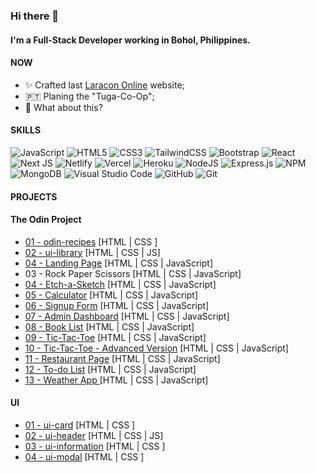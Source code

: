 <!--
**johnjoshuaramirez/johnjoshuaramirez** is a ✨ _special_ ✨ repository because its `README.md` (this file) appears on your GitHub profile.
-->
### Hi there 👋

#### I'm a Full-Stack Developer working in Bohol, Philippines.

#### NOW

- ✨ Crafted last [Laracon Online](https://laracon.net) website;
- 🇵🇹 Planing the "Tuga-Co-Op";
- 🍑 What about this?

#### SKILLS
![JavaScript](https://img.shields.io/badge/javascript-%23323330.svg?style=for-the-badge&logo=javascript&logoColor=%23F7DF1E) ![HTML5](https://img.shields.io/badge/html5-%23E34F26.svg?style=for-the-badge&logo=html5&logoColor=white) ![CSS3](https://img.shields.io/badge/css3-%231572B6.svg?style=for-the-badge&logo=css3&logoColor=white) ![TailwindCSS](https://img.shields.io/badge/tailwindcss-%2338B2AC.svg?style=for-the-badge&logo=tailwind-css&logoColor=white) 	![Bootstrap](https://img.shields.io/badge/bootstrap-%23563D7C.svg?style=for-the-badge&logo=bootstrap&logoColor=white) ![React](https://img.shields.io/badge/react-%2320232a.svg?style=for-the-badge&logo=react&logoColor=%2361DAFB) ![Next JS](https://img.shields.io/badge/Next-black?style=for-the-badge&logo=next.js&logoColor=white) ![Netlify](https://img.shields.io/badge/netlify-%23000000.svg?style=for-the-badge&logo=netlify&logoColor=#00C7B7) ![Vercel](https://img.shields.io/badge/vercel-%23000000.svg?style=for-the-badge&logo=vercel&logoColor=white) ![Heroku](https://img.shields.io/badge/heroku-%23430098.svg?style=for-the-badge&logo=heroku&logoColor=white) ![NodeJS](https://img.shields.io/badge/node.js-6DA55F?style=for-the-badge&logo=node.js&logoColor=white) ![Express.js](https://img.shields.io/badge/express.js-%23404d59.svg?style=for-the-badge&logo=express&logoColor=%2361DAFB) ![NPM](https://img.shields.io/badge/NPM-%23000000.svg?style=for-the-badge&logo=npm&logoColor=white) ![MongoDB](https://img.shields.io/badge/MongoDB-%234ea94b.svg?style=for-the-badge&logo=mongodb&logoColor=white) ![Visual Studio Code](https://img.shields.io/badge/Visual%20Studio%20Code-0078d7.svg?style=for-the-badge&logo=visual-studio-code&logoColor=white) ![GitHub](https://img.shields.io/badge/github-%23121011.svg?style=for-the-badge&logo=github&logoColor=white) ![Git](https://img.shields.io/badge/git-%23F05033.svg?style=for-the-badge&logo=git&logoColor=white)

#### PROJECTS

#### The Odin Project
- <a href="https://johnjoshuaramirez.github.io/odin-recipes/">01 - odin-recipes</a> [HTML | CSS ]
- <a href="https://johnjoshuaramirez.github.io/ui-library/">02 - ui-library</a> [HTML | CSS | JS]
- <a href="https://johnjoshuaramirez.github.io/landing-page/">04 - Landing Page</a> [HTML | CSS | JavaScript]
- 03 - Rock Paper Scissors [HTML | CSS | JavaScript]  
- <a href="https://johnjoshuaramirez.github.io/signup-form/">04 - Etch-a-Sketch</a> [HTML | CSS | JavaScript]
- <a href="https://johnjoshuaramirez.github.io/calculator/">05 - Calculator</a> [HTML | CSS | JavaScript]
- <a href="https://johnjoshuaramirez.github.io/signup-form/">06 - Signup Form</a> [HTML | CSS | JavaScript]
- <a href="https://johnjoshuaramirez.github.io/admin-dashboard/">07 - Admin Dashboard</a> [HTML | CSS | JavaScript]
- <a href="https://johnjoshuaramirez.github.io/book-list/">08 - Book List</a> [HTML | CSS | JavaScript]
- <a href="https://johnjoshuaramirez.github.io/tic-tac-toe/">09 - Tic-Tac-Toe</a> [HTML | CSS | JavaScript]
- <a href="https://johnjoshuaramirez.github.io/tic-tac-toe-advanced-version/">10 - Tic-Tac-Toe - Advanced Version</a> [HTML | CSS | JavaScript]
- <a href="https://johnjoshuaramirez.github.io/restaurant-page/">11 - Restaurant Page</a> [HTML | CSS | JavaScript]
- <a href="https://johnjoshuaramirez.github.io/to-do-list/"> 12 - To-do List</a> [HTML | CSS | JavaScript]
- <a href="https://johnjoshuaramirez.github.io/weather-app/"> 13 - Weather App </a> [HTML | CSS | JavaScript]

#### UI
- <a href="https://johnjoshuaramirez.github.io/ui-card/">01 - ui-card</a> [HTML | CSS ]
- <a href="https://johnjoshuaramirez.github.io/ui-header/">02 - ui-header</a> [HTML | CSS | JS]
- <a href="https://johnjoshuaramirez.github.io/ui-information/">03 - ui-information</a> [HTML | CSS ]
- <a href="https://johnjoshuaramirez.github.io/ui-modal/">04 - ui-modal</a> [HTML | CSS ]
